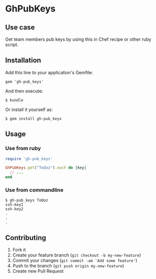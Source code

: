 # GhPubKeys

## Use case

Get team members pub keys by using this in Chef recipe or other ruby script.

## Installation

Add this line to your application's Gemfile:

```
gem 'gh-pub_keys'
```

And then execute:

```
$ bundle
```

Or install it yourself as:

```
$ gem install gh-pub_keys
```

## Usage

### Use from ruby

```ruby
require 'gh-pub_keys'

GhPubKeys.get("ToQoz").each do |key|
  // ...
end
```

### Use from commandline

```
$ gh-pub_keys ToQoz
ssh-key1
ssh-key2
.
.
.
```

## Contributing

1. Fork it
2. Create your feature branch (`git checkout -b my-new-feature`)
3. Commit your changes (`git commit -am 'Add some feature'`)
4. Push to the branch (`git push origin my-new-feature`)
5. Create new Pull Request
